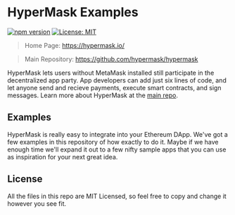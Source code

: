 # HyperMask Examples

[![npm version](https://badge.fury.io/js/hypermask.svg)](https://badge.fury.io/js/hypermask)
[![License: MIT](https://img.shields.io/badge/License-MIT-yellow.svg)](https://opensource.org/licenses/MIT)

> Home Page: https://hypermask.io/

> Main Repository: https://github.com/hypermask/hypermask

HyperMask lets users without MetaMask installed still participate in the decentralized app party. App developers can add just six lines of code, and let anyone send and recieve payments, execute smart contracts, and sign messages. Learn more about HyperMask at the [main repo](https://github.com/hypermask/hypermask).

## Examples

HyperMask is really easy to integrate into your Ethereum DApp. We've got a few examples in this repository of how exactly to do it. Maybe if we have enough time we'll expand it out to a few nifty sample apps that you can use as inspiration for your next great idea. 


## License

All the files in this repo are MIT Licensed, so feel free to copy and change it however you see fit.
